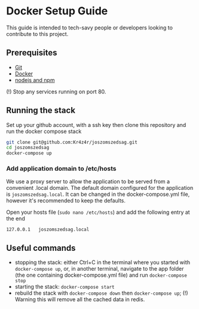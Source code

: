 # Docker Setup Guide 

This guide is intended to tech-savy people or developers looking to contribute 
to this project.

## Prerequisites
 - [Git](https://git-scm.com/book/en/v2/Getting-Started-Installing-Git)
 - [Docker](https://docs.docker.com/get-docker/)
 - [nodejs and npm](https://nodejs.org/en/download/)
 
(!) Stop any services running on port 80. 

## Running the stack

Set up your github account, with a ssh key then clone this repository and run 
the docker compose stack

```bash
git clone git@github.com:Kr4z4r/joszomszedsag.git
cd joszomszedsag
docker-compose up
```

### Add application domain to /etc/hosts

We use a proxy server to allow the application to be served from a convenient .local 
domain. The default domain configured for the application is `joszomszedsag.local`. 
It can be changed in the docker-compose.yml file, however it's recommended to keep 
the defaults.

Open your hosts file (`sudo nano /etc/hosts`) and add the following entry at the end 

```text
127.0.0.1	joszomszedsag.local
```

## Useful commands

 - stopping the stack: either Ctrl+C in the terminal where you started
 with `docker-compose up`, or, in another terminal, navigate to the app 
 folder (the one containing docker-compose.yml file) and run `docker-compose stop`
 - starting the stack: `docker-compose start` 
 - rebuild the stack with `docker-compose down` then `docker-compose up`; 
 (!) Warning this will remove all the cached data in redis.

